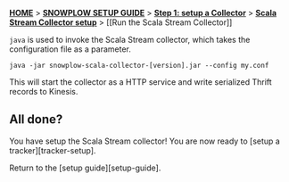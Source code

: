 [**HOME**](Home) > [**SNOWPLOW SETUP GUIDE**](Setting-up-Snowplow) > [**Step 1: setup a Collector**](Setting-up-a-Collector) > [**Scala Stream Collector setup**](setting-up-the-Scala-Stream-Collector) > [[Run the Scala Stream Collector]]

`java` is used to invoke the Scala Stream collector, which takes the configuration file as a parameter.

    java -jar snowplow-scala-collector-[version].jar --config my.conf

This will start the collector as a HTTP service and write serialized Thrift records to Kinesis.

## All done?

You have setup the Scala Stream collector! You are now ready to [setup a tracker][tracker-setup].

Return to the [setup guide][setup-guide].

